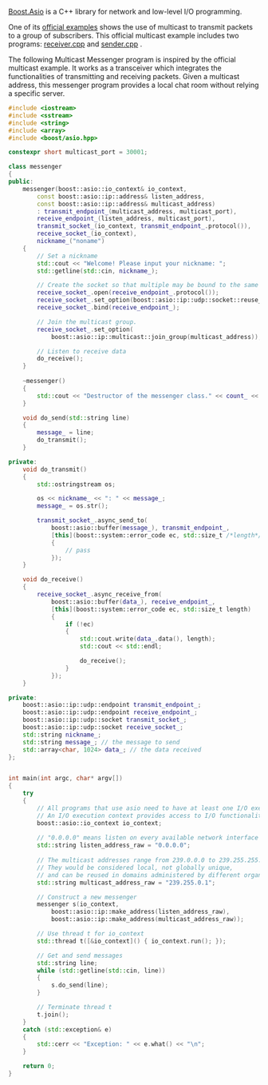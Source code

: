 [Boost.Asio](https://www.boost.org/doc/libs/1_75_0/doc/html/boost_asio.html) is a C++ library for network and low-level I/O programming.

One of its [official examples](https://www.boost.org/doc/libs/1_75_0/doc/html/boost_asio/examples/cpp11_examples.html) shows the use of multicast to transmit packets to a group of subscribers.
This official multicast example includes two programs: 
[receiver.cpp](https://www.boost.org/doc/libs/1_75_0/doc/html/boost_asio/example/cpp11/multicast/receiver.cpp) 
and [sender.cpp](https://www.boost.org/doc/libs/1_75_0/doc/html/boost_asio/example/cpp11/multicast/sender.cpp)
.

The following Multicast Messenger program is inspired by the official multicast example.
It works as a transceiver which integrates the functionalities of transmitting and receiving packets.
Given a multicast address, this messenger program provides a local chat room without relying a specific server.

```c++
#include <iostream>
#include <sstream>
#include <string>
#include <array>
#include <boost/asio.hpp>

constexpr short multicast_port = 30001;

class messenger
{
public:
    messenger(boost::asio::io_context& io_context,
        const boost::asio::ip::address& listen_address,
        const boost::asio::ip::address& multicast_address)
        : transmit_endpoint_(multicast_address, multicast_port),
        receive_endpoint_(listen_address, multicast_port),
        transmit_socket_(io_context, transmit_endpoint_.protocol()),
        receive_socket_(io_context),
        nickname_("noname")
    {
        // Set a nickname
        std::cout << "Welcome! Please input your nickname: ";
        std::getline(std::cin, nickname_);

        // Create the socket so that multiple may be bound to the same address.
        receive_socket_.open(receive_endpoint_.protocol());
        receive_socket_.set_option(boost::asio::ip::udp::socket::reuse_address(true));
        receive_socket_.bind(receive_endpoint_);

        // Join the multicast group.
        receive_socket_.set_option(
            boost::asio::ip::multicast::join_group(multicast_address));

        // Listen to receive data
        do_receive();
    }
    
    ~messenger()
    {
        std::cout << "Destructor of the messenger class." << count_ << std::endl;
    }

    void do_send(std::string line)
    {
        message_ = line;
        do_transmit();
    }

private:
    void do_transmit()
    {
        std::ostringstream os;

        os << nickname_ << ": " << message_;
        message_ = os.str();

        transmit_socket_.async_send_to(
            boost::asio::buffer(message_), transmit_endpoint_,
            [this](boost::system::error_code ec, std::size_t /*length*/)
            {
                // pass
            });
    }

    void do_receive()
    {
        receive_socket_.async_receive_from(
            boost::asio::buffer(data_), receive_endpoint_,
            [this](boost::system::error_code ec, std::size_t length)
            {
                if (!ec)
                {
                    std::cout.write(data_.data(), length);
                    std::cout << std::endl;

                    do_receive();
                }
            });
    }

private:
    boost::asio::ip::udp::endpoint transmit_endpoint_;
    boost::asio::ip::udp::endpoint receive_endpoint_;
    boost::asio::ip::udp::socket transmit_socket_;
    boost::asio::ip::udp::socket receive_socket_;
    std::string nickname_;
    std::string message_; // the message to send
    std::array<char, 1024> data_; // the data received
};


int main(int argc, char* argv[])
{
    try
    {
        // All programs that use asio need to have at least one I/O execution context.
        // An I/O execution context provides access to I/O functionality.
        boost::asio::io_context io_context;
        
        // "0.0.0.0" means listen on every available network interface in this contex
        std::string listen_address_raw = "0.0.0.0"; 
        
        // The multicast addresses range from 239.0.0.0 to 239.255.255.255 are the administratively scoped addresses.
        // They would be considered local, not globally unique, 
        // and can be reused in domains administered by different organizations. 
        std::string multicast_address_raw = "239.255.0.1"; 

        // Construct a new messenger
        messenger s(io_context,
            boost::asio::ip::make_address(listen_address_raw),
            boost::asio::ip::make_address(multicast_address_raw));

        // Use thread t for io_context
        std::thread t([&io_context]() { io_context.run(); });

        // Get and send messages
        std::string line;
        while (std::getline(std::cin, line))
        {
            s.do_send(line);
        }

        // Terminate thread t
        t.join();
    }
    catch (std::exception& e)
    {
        std::cerr << "Exception: " << e.what() << "\n";
    }

    return 0;
}
```
